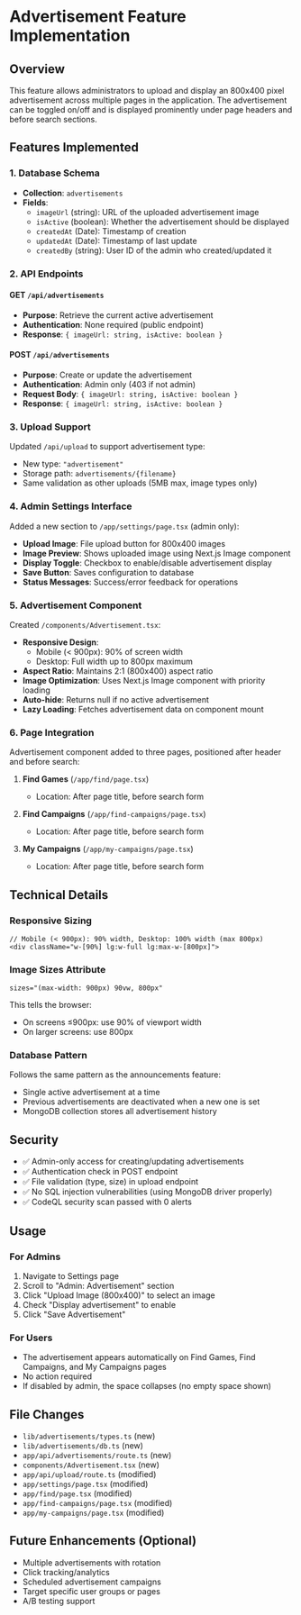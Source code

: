 # Advertisement Feature Implementation

## Overview
This feature allows administrators to upload and display an 800x400 pixel advertisement across multiple pages in the application. The advertisement can be toggled on/off and is displayed prominently under page headers and before search sections.

## Features Implemented

### 1. Database Schema
- **Collection**: `advertisements`
- **Fields**:
  - `imageUrl` (string): URL of the uploaded advertisement image
  - `isActive` (boolean): Whether the advertisement should be displayed
  - `createdAt` (Date): Timestamp of creation
  - `updatedAt` (Date): Timestamp of last update
  - `createdBy` (string): User ID of the admin who created/updated it

### 2. API Endpoints

#### GET `/api/advertisements`
- **Purpose**: Retrieve the current active advertisement
- **Authentication**: None required (public endpoint)
- **Response**: `{ imageUrl: string, isActive: boolean }`

#### POST `/api/advertisements`
- **Purpose**: Create or update the advertisement
- **Authentication**: Admin only (403 if not admin)
- **Request Body**: `{ imageUrl: string, isActive: boolean }`
- **Response**: `{ imageUrl: string, isActive: boolean }`

### 3. Upload Support
Updated `/api/upload` to support advertisement type:
- New type: `"advertisement"`
- Storage path: `advertisements/{filename}`
- Same validation as other uploads (5MB max, image types only)

### 4. Admin Settings Interface
Added a new section to `/app/settings/page.tsx` (admin only):
- **Upload Image**: File upload button for 800x400 images
- **Image Preview**: Shows uploaded image using Next.js Image component
- **Display Toggle**: Checkbox to enable/disable advertisement display
- **Save Button**: Saves configuration to database
- **Status Messages**: Success/error feedback for operations

### 5. Advertisement Component
Created `/components/Advertisement.tsx`:
- **Responsive Design**:
  - Mobile (< 900px): 90% of screen width
  - Desktop: Full width up to 800px maximum
- **Aspect Ratio**: Maintains 2:1 (800x400) aspect ratio
- **Image Optimization**: Uses Next.js Image component with priority loading
- **Auto-hide**: Returns null if no active advertisement
- **Lazy Loading**: Fetches advertisement data on component mount

### 6. Page Integration
Advertisement component added to three pages, positioned after header and before search:

1. **Find Games** (`/app/find/page.tsx`)
   - Location: After page title, before search form
   
2. **Find Campaigns** (`/app/find-campaigns/page.tsx`)
   - Location: After page title, before search form
   
3. **My Campaigns** (`/app/my-campaigns/page.tsx`)
   - Location: After page title, before search form

## Technical Details

### Responsive Sizing
```tsx
// Mobile (< 900px): 90% width, Desktop: 100% width (max 800px)
<div className="w-[90%] lg:w-full lg:max-w-[800px]">
```

### Image Sizes Attribute
```tsx
sizes="(max-width: 900px) 90vw, 800px"
```
This tells the browser:
- On screens ≤900px: use 90% of viewport width
- On larger screens: use 800px

### Database Pattern
Follows the same pattern as the announcements feature:
- Single active advertisement at a time
- Previous advertisements are deactivated when a new one is set
- MongoDB collection stores all advertisement history

## Security
- ✅ Admin-only access for creating/updating advertisements
- ✅ Authentication check in POST endpoint
- ✅ File validation (type, size) in upload endpoint
- ✅ No SQL injection vulnerabilities (using MongoDB driver properly)
- ✅ CodeQL security scan passed with 0 alerts

## Usage

### For Admins
1. Navigate to Settings page
2. Scroll to "Admin: Advertisement" section
3. Click "Upload Image (800x400)" to select an image
4. Check "Display advertisement" to enable
5. Click "Save Advertisement"

### For Users
- The advertisement appears automatically on Find Games, Find Campaigns, and My Campaigns pages
- No action required
- If disabled by admin, the space collapses (no empty space shown)

## File Changes
- `lib/advertisements/types.ts` (new)
- `lib/advertisements/db.ts` (new)
- `app/api/advertisements/route.ts` (new)
- `components/Advertisement.tsx` (new)
- `app/api/upload/route.ts` (modified)
- `app/settings/page.tsx` (modified)
- `app/find/page.tsx` (modified)
- `app/find-campaigns/page.tsx` (modified)
- `app/my-campaigns/page.tsx` (modified)

## Future Enhancements (Optional)
- Multiple advertisements with rotation
- Click tracking/analytics
- Scheduled advertisement campaigns
- Target specific user groups or pages
- A/B testing support
